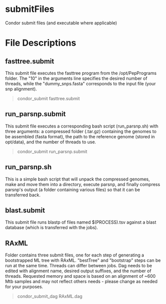 submitFiles
===========

Condor submit files (and executable where applicable)

File Descriptions
=================
fasttree.submit
---------------
This submit file executes the fasttree program from the /opt/PepPrograms folder. The "10" in the arguments line specifies the desired number of threads, while the "dummy_snps.fasta" corresponds to the input file (your snp alignment). 

>condor_submit fasttree.submit

run_parsnp.submit
-----------------
This submit file executes a corresponding bash script (run_parsnp.sh) with three arguments: a compressed folder (.tar.gz) containing the genomes to be assembled (fasta format), the path to the reference genome (stored in opt/data), and the number of threads to use.

>condor_submit run_parsnp.submit

run_parsnp.sh
-------------
This is a simple bash script that will unpack the compressed genomes, make and move them into a directory, execute parsnp, and finally compress parsnp's output (a folder containing various files) so that it can be transferred back. 

blast.submit
------------
This submit file runs blastp of files named $(PROCESS).tsv against a blast
database (which is transferred with the jobs).

RAxML
------------
Folder contains three submit files, one for each step of generating a bootstrapped ML tree with RAxML. "bestTree" and "bootstrap" steps can be run at the same time. Threads can differ between jobs. Dag needs to be edited with alignment name, desired output suffixes, and the number of threads. Requested memory and space is based on an alignment of ~600 Mtb samples and may not reflect others needs - please change as needed for your purposes.

>condor_submit_dag RAxML.dag
